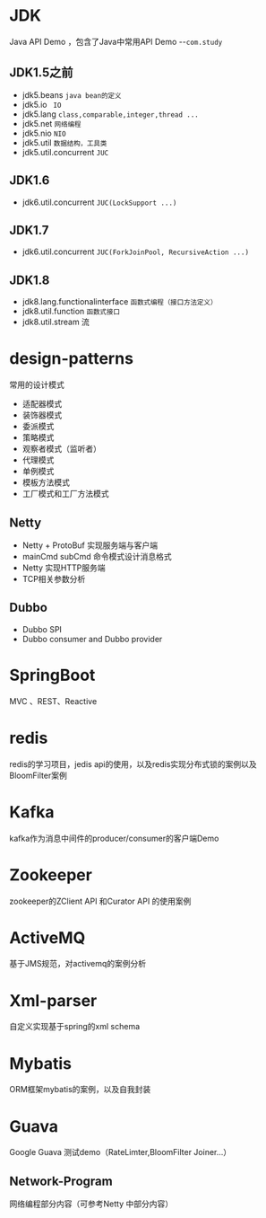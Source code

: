 # JDK 
Java API Demo ，包含了Java中常用API Demo --`com.study`

## JDK1.5之前

* jdk5.beans   `java bean的定义`
* jdk5.io  ` IO`
* jdk5.lang  `class,comparable,integer,thread ...`
* jdk5.net `网络编程`
* jdk5.nio `NIO`
* jdk5.util `数据结构，工具类`
* jdk5.util.concurrent  `JUC`

## JDK1.6

* jdk6.util.concurrent  `JUC(LockSupport ...)`

## JDK1.7

* jdk6.util.concurrent  `JUC(ForkJoinPool, RecursiveAction ...)`

## JDK1.8

* jdk8.lang.functionalinterface `函数式编程（接口方法定义）`
* jdk8.util.function `函数式接口`
* jdk8.util.stream 流

# design-patterns  

常用的设计模式

* 适配器模式
* 装饰器模式
* 委派模式
* 策略模式
* 观察者模式（监听者）
* 代理模式
* 单例模式
* 模板方法模式
* 工厂模式和工厂方法模式

## Netty

* Netty + ProtoBuf 实现服务端与客户端
* mainCmd subCmd 命令模式设计消息格式
* Netty 实现HTTP服务端
* TCP相关参数分析

## Dubbo

* Dubbo SPI
* Dubbo consumer and Dubbo provider

# SpringBoot  

MVC 、REST、Reactive 
# redis  
redis的学习项目，jedis api的使用，以及redis实现分布式锁的案例以及 BloomFilter案例  
# Kafka     
kafka作为消息中间件的producer/consumer的客户端Demo    
# Zookeeper  
zookeeper的ZClient API 和Curator API 的使用案例   
# ActiveMQ    
基于JMS规范，对activemq的案例分析  
# Xml-parser    
自定义实现基于spring的xml schema    
# Mybatis  
ORM框架mybatis的案例，以及自我封装    
# Guava
Google Guava 测试demo（RateLimter,BloomFilter Joiner...）

## Network-Program

网络编程部分内容（可参考Netty 中部分内容）